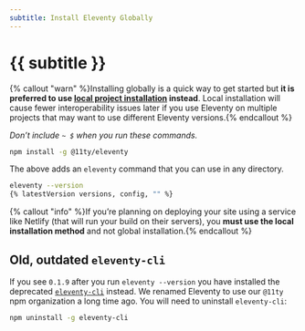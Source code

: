 ```yaml
---
subtitle: Install Eleventy Globally
---
```


# {{ subtitle }}

{% callout "warn" %}Installing globally is a quick way to get started but <strong>it is preferred to use <a href="/docs/getting-started/">local project installation</a> instead</strong>. Local installation will cause fewer interoperability issues later if you use Eleventy on multiple projects that may want to use different Eleventy versions.{% endcallout %}

_Don’t include `~ $` when you run these commands._

<div data-preprefix-cmdhomedir="first">

```bash
npm install -g @11ty/eleventy
```

</div>

The above adds an `eleventy` command that you can use in any directory.

<div data-preprefix-cmdhomedir="first">

```bash
eleventy --version
{% latestVersion versions, config, "" %}
```

</div>

{% callout "info" %}If you’re planning on deploying your site using a service like Netlify (that will run your build on their servers), you <strong>must use the local installation method</strong> and not global installation.{% endcallout %}

## Old, outdated `eleventy-cli`

If you see `0.1.9` after you run `eleventy --version` you have installed the deprecated [`eleventy-cli`](https://www.npmjs.com/package/eleventy-cli) instead. We renamed Eleventy to use our `@11ty` npm organization a long time ago. You will need to uninstall `eleventy-cli`:

<div data-preprefix-cmdhomedir="first">

```bash
npm uninstall -g eleventy-cli
```

</div>
